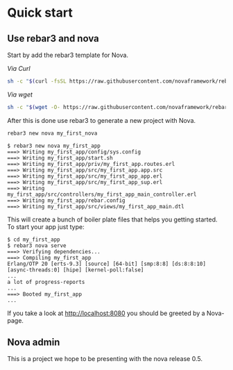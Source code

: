 # Quick start

## Use rebar3 and nova

Start by add the rebar3 template for Nova.

*Via Curl*

```bash
sh -c "$(curl -fsSL https://raw.githubusercontent.com/novaframework/rebar3_nova/master/install.sh)"
```

*Via wget*
```bash
sh -c "$(wget -O- https://raw.githubusercontent.com/novaframework/rebar3_nova/master/install.sh)"
```

After this is done use rebar3 to generate a new project with Nova.

```bash
rebar3 new nova my_first_nova
```

```
$ rebar3 new nova my_first_app
===> Writing my_first_app/config/sys.config
===> Writing my_first_app/start.sh
===> Writing my_first_app/priv/my_first_app.routes.erl
===> Writing my_first_app/src/my_first_app.app.src
===> Writing my_first_app/src/my_first_app_app.erl
===> Writing my_first_app/src/my_first_app_sup.erl
===> Writing my_first_app/src/controllers/my_first_app_main_controller.erl
===> Writing my_first_app/rebar.config
===> Writing my_first_app/src/views/my_first_app_main.dtl
```

This will create a bunch of boiler plate files that helps you getting started. To start your app just type:

```
$ cd my_first_app
$ rebar3 nova serve
===> Verifying dependencies...
===> Compiling my_first_app
Erlang/OTP 20 [erts-9.3] [source] [64-bit] [smp:8:8] [ds:8:8:10] [async-threads:0] [hipe] [kernel-poll:false]
...
a lot of progress-reports
...
===> Booted my_first_app
...
```

If you take a look at [http://localhost:8080](http://localhost:8080) you should be greeted by a Nova-page.


## Nova admin

This is a project we hope to be presenting with the nova release 0.5.
